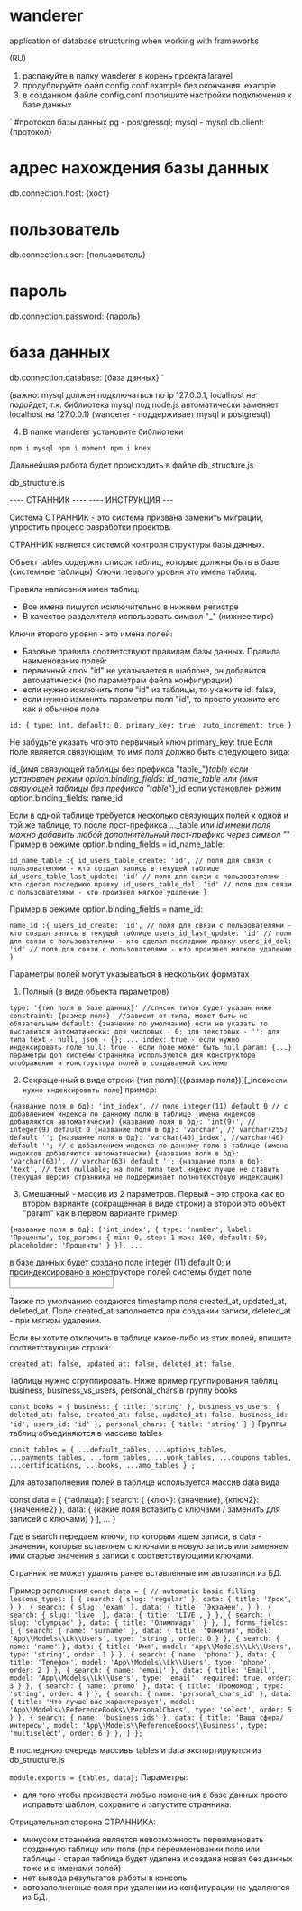 # wanderer
application of database structuring when working with frameworks

(RU)
1) распакуйте в папку wanderer в корень проекта laravel
2) продублируйте файл config.conf.example без окончания .example
3) в созданном файле config.conf пропишите настройки подключения к базе данных

`
#протокол базы данных pg - postgressql; mysql - mysql
db.client: {протокол}
# адрес нахождения базы данных
db.connection.host: {хост}
# пользователь
db.connection.user: {пользователь}
# пароль
db.connection.password: {пароль}
# база данных
db.connection.database: {база данных}
`

(важно: mysql должен подключаться по ip 127.0.0.1, localhost не подойдет, т.к. библиотека mysql под node.js автоматически заменяет localhost на 127.0.0.1)
(wanderer - поддерживает mysql и postgresql)

4) В папке wanderer установите библиотеки

`
npm i mysql
npm i moment
npm i knex
`

Дальнейшая работа будет происходить в файле db_structure.js

db_structure.js

---- СТРАННИК ----
---- ИНСТРУКЦИЯ ---

Система СТРАННИК - это система призвана заменить миграции, упростить процесс разработки проектов.

СТРАННИК является системой контроля структуры базы данных.

Объект tables содержит список таблиц, которые должны быть в базе (системные таблицы)
Ключи первого уровня это имена таблиц.

Правила написания имен таблиц:
* Все имена пишутся исключительно в нижнем регистре
* В качестве разделителя использовать символ "_" (нижнее тире)

Ключи второго уровня - это имена полей:
* Базовые правила соответствуют правилам базы данных. Правила наименования полей:
* первичный ключ "id" не указывается в шаблоне, он добавится автоматически (по параметрам файла конфигурации)
* если нужно исключить поле "id" из таблицы, то укажите id: false,
* если нужно изменить параметры поля "id", то просто укажите его как и обычное поле

`id: {
   type: int,
   default: 0,
   primary_key: true,
   auto_increment: true
}`


Не забудьте указать что это первичный ключ primary_key: true
Если поле является связующим, то имя поля должно быть следующего вида:

id_{имя связующей таблицы без префикса "table_"}_table если установлен режим option.binding_fields: id_name_table или {имя связующей таблицы без префикса "table_"}_id если установлен режим option.binding_fields: name_id

Если в одной таблице требуется несколько связующих полей к одной и той же таблице, то после пост-префикса ..._table или _id имени поля можно добавить любой дополнительный пост-префикс через символ "_"
Пример в режиме option.binding_fields = id_name_table:

`id_name_table :{
    id_users_table_create: 'id', // поля для связи с пользователями - кто создал запись в текущей таблице
    id_users_table_last_update: 'id' // поля для связи с пользователями - кто сделал последнюю правку
    id_users_table_del: 'id' // поля для связи с пользователями - кто произвел мягкое удаление
}`

Пример в режиме option.binding_fields = name_id:

`name_id :{
   users_id_create: 'id', // поля для связи с пользователями - кто создал запись в текущей таблице
   users_id_last_update: 'id' // поля для связи с пользователями - кто сделал последнюю правку
   users_id_del: 'id' // поля для связи с пользователями - кто произвел мягкое удаление
}`

Параметры полей могут указываться в нескольких форматах
1) Полный (в виде объекта параметров)

`type: '{тип поля в базе данных}' //список типов будет указан ниже
constraint: {размер поля}  //зависит от типа, может быть не обязательным
default: {значение по умолчанию} если не указать то выставится автоматически: для числовых - 0; для текстовых - ''; для типа text - null, json - {}; ...
index: true - если нужно индексировать поле
null: true - если поле может быть null
param: {...} параметры доп системы странника используются для конструктора отображения и конструктора полей в создаваемой системе`

2) Сокращенный в виде строки
{тип поля}[({размер поля})][_index`если нужно индексировать поле`]
пример:

`{название поля в бд}: 'int_index', // поле integer(11) default 0 // c добавлением индекса по данному полю в таблице (имена индексов добавляются автоматически)
{название поля в бд}: 'int(9)', // integer(9) default 0
{название поля в бд}: 'varchar', // varchar(255) default '';
{название поля в бд}: 'varchar(40)_index', //varchar(40) default ''; // c добавлением индекса по данному полю в таблице (имена индексов добавляются автоматически)
{название поля в бд}: 'varchar(63)', // varchar(63) default '';
{название поля в бд}: 'text', // text nullable; на поле типа text индекс лучше не ставить (текущая версия странника не поддерживает полнотекстовую индексацию)`

3) Смешанный - массив из 2 параметров. Первый - это строка как во втором варианте (сокращенная в виде строки) а второй это объект "param" как в первом варианте
пример:

`{название поля в бд}: ['int_index', {
  type: 'number',
  label: 'Проценты',
  top_params: {
  min: 0,
  step: 1
  max: 100,
  default: 50,
  placeholder: 'Проценты'
}
}], ...`

в базе данных будет создано поле integer (11) default 0; и проиндексировано
в конструкторе полей системы будет поле <input type="number">

Также по умолчанию создаются timestamp поля created_at, updated_at, deleted_at. Поле created_at заполняется при создании записи, deleted_at - при мягком удалении.  

Если вы хотите отключить в таблице какое-либо из этих полей, впишите соответствующие строки: 

`
created_at: false,
updated_at: false,
deleted_at: false,
`

Таблицы нужно сгруппировать. Ниже пример группирования таблиц business, business_vs_users, personal_chars в группу books  

`
const books = {
   business: {
       title: 'string'
   },
   business_vs_users: {
       deleted_at: false,
       created_at: false,
       updated_at: false,
       business_id: 'id',
       users_id: 'id'
   },
   personal_chars: {
       title: 'string'
   }
}
`
Группы таблиц объединяются в массиве tables

`
const
   tables = {
       ...default_tables,
       ...options_tables,
       ...payments_tables,
       ...form_tables,
       ...work_tables,
       ...coupons_tables,
       ...certifications,
       ...books,
       ...amo_tables
   }
;
`

Для автозаполнения полей в таблице используется массив data вида

const data = {
	{таблица}: [
		search: {
			{ключ}: {значение},
{ключ2}: {значение2}
},
data: {
	{какие поля вставить с ключами / заменить для записей с ключами}
}
], ...
}

Где в search передаем ключи, по которым ищем записи, в data - значения, которые вставляем с ключами в новую запись или заменяем ими старые значения в записи с соответствующими ключами.

Странник не может удалять ранее вставленные им автозаписи из БД.

Пример заполнения
`
const data = { // automatic basic filling
   lessons_types: [
       {
           search: {
               slug: 'regular'
           },
           data: {
               title: 'Урок',
           }
       },
       {
           search: {
               slug: 'exam'
           },
           data: {
               title: 'Экзамен',
           }
       },
       {
           search: {
               slug: 'live'
           },
           data: {
               title: 'LIVE',
           }
       },
       {
           search: {
               slug: 'olympiad'
           },
           data: {
               title: 'Олимпиада',
           }
       },
   ],
   forms_fields: [
       {
           search: {
               name: 'surname'
           },
           data: {
               title: 'Фамилия',
               model: 'App\\Models\\Lk\\Users',
               type: 'string',
               order: 0
           }
       },
       {
           search: {
               name: 'name'
           },
           data: {
               title: 'Имя',
               model: 'App\\Models\\Lk\\Users',
               type: 'string',
               order: 1
           }
       },
       {
           search: {
               name: 'phone'
           },
           data: {
               title: 'Телефон',
               model: 'App\\Models\\Lk\\Users',
               type: 'phone',
               order: 2
           }
       },
       {
           search: {
               name: 'email'
           },
           data: {
               title: 'Email',
               model: 'App\\Models\\Lk\\Users',
               type: 'email',
               required: true,
               order: 3
           }
       },
       {
           search: {
               name: 'promo'
           },
           data: {
               title: 'Промокод',
               type: 'string',
               order: 4
           }
       },
       {
           search: {
               name: 'personal_chars_id'
           },
           data: {
               title: 'Что лучше вас характеризует',
               model: 'App\\Models\\ReferenceBooks\\PersonalChars',
               type: 'select',
               order: 5
           }
       },
       {
           search: {
               name: 'business_ids'
           },
           data: {
               title: 'Ваша сфера/интересы',
               model: 'App\\Models\\ReferenceBooks\\Business',
               type: 'multiselect',
               order: 6
           }
       },
   ]
};
`

В последнюю очередь массивы tables и data экспортируются из db_structure.js

`
module.exports = {tables, data};
`
Параметры:
* для того чтобы произвести любые изменения в базе данных просто исправьте шаблон, сохраните и запустите странника.

Отрицательная сторона СТРАННИКА:
*  минусом странника является невозможность переименовать созданную таблицу или поля (при переименовании поля или таблицы - старая таблица будет удалена и создана новая без данных тоже и с именами полей)
*  нет вывода результатов работы в консоль
*  автозаполненные поля при удалении из конфигурации не удаляются из БД.

